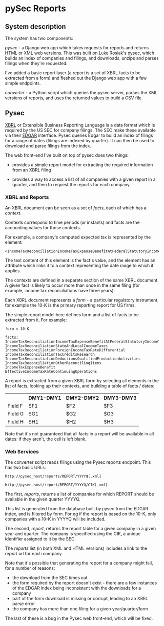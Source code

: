 pySec Reports
=============

## System description

The system has two components:

*pysec* - a Django web app which takes requests for reports and
returns HTML or XML web versions. This was built on Luke Rosiak's
[pysec](https://github.com/lukerosiak/pysec), which builds an index
of companies and filings, and downloads, unzips and parses filings
when they're requested.

I've added a basic report layer (a report is a set of XBRL facts to be
extracted from a form) and fleshed out the Django web app with a few
simple endpoints.

*converter* - a Python script which queries the pysec server, parses the
XML versions of reports, and uses the returned values to build a
CSV file.

## Pysec

[XBRL](http://www.xbrl.org/Specification/XBRL-2.1/REC-2003-12-31/XBRL-2.1-REC-2003-12-31+corrected-errata-2013-02-20.html)
or Extensible Business Reporting Language is a data format which is
required by the US SEC for company filings.  The SEC make these available via their [EDGAR](http://www.sec.gov/edgar/searchedgar/webusers.htm) interface.  Pysec queries Edgar to build an index of filings for a range of dates (filings are indexed by quarter).  It can then be used to download and parse filings from the index.

The web front-end I've built on top of pysec does two things:

* provides a simple report model for extracting the required
  information from an XBRL filing

* provides a way to access a list of all companies with a given report
  in a quarter, and then to request the reports for each company.

### XBRL and Reports

An XBRL document can be seen as a set of *facts*, each of which has a *context*.

Contexts correspond to time periods (or instants) and facts are the accounting values for those contexts.

For example, a company's computed expected tax is represented by the element:

    <IncomeTaxReconciliationIncomeTaxExpenseBenefitAtFederalStatutoryIncomeTaxRate>

The text content of this element is the fact's value, and the element
has an attribute which links it to a context representing the date
range to which it applies.

The contexts are defined in a separate section of the same XBRL
document. A given fact is likely to occur more than once in the same
filing (for example, income tax reconciliations have three years).

Each XBRL document represents a *form* - a particular regulatory
instrument, for example the 10-K is the primary reporting report for
US firms.

The simple report model here defines form and a list of facts to be extracted from it.  For example:

    form = 10-K

    facts:
    IncomeTaxReconciliationIncomeTaxExpenseBenefitAtFederalStatutoryIncomeTaxRate
    IncomeTaxReconciliationStateAndLocalIncomeTaxes
    IncomeTaxReconciliationForeignIncomeTaxRateDifferential
    IncomeTaxReconciliationTaxCreditsResearch
    IncomeTaxReconciliationDeductionsQualifiedProductionActivities
    IncomeTaxReconciliationOtherReconcilingItems
    IncomeTaxExpenseBenefit
    EffectiveIncomeTaxRateContinuingOperations

A report is extracted from a given XBRL form by selecting all elements
in the list of facts, looking up their contexts, and building a table
of facts / dates:

<table>
<tr><th></th><th>DMY1-DMY1</th><th>DMY2-DMY2</th><th>DMY3-DMY3</th></tr>
<tr><td>Field F</td><td>$F1</td><td>$F2</td><td>$F3</td></tr>
<tr><td>Field G</td><td>$G1</td><td>$G2</td><td>$G3</td></tr>
<tr><td>Field H</td><td>$H1</td><td>$H2</td><td>$H3</td></tr>
</table>

Note that it's not guaranteed that all facts in a report will be available in all dates: if they aren't, the cell is left blank.

### Web Services

The converter script reads filings using the Pysec reports endpoint. This has two basic URLs:

    http://pysec_host/reports/REPORT/YYYYQ[.xml]

    http://pysec_host/report/REPORT/YYYYQ/CIK[.xml]

The first, *reports*, returns a list of companies for which REPORT
should be available in the given quarter YYYYQ.

This list is generated from the database built by pysec from the EDGAR
index, and is filtered by form. For eg if the report is based on the
10-K, only companies with a 10-K in YYYYQ will be included.

The second, *report*, returns the report table for a given company in
a given year and quarter.  The company is specified using the CIK, a
unique identifier assigned to it by the SEC.

The *reports* list (in both XML and HTML versions) includes a link to the
*report* url for each company.

Note that it's possible that generating the report for a company might
fail, for a number of reasons:

* the download from the SEC times out
* the form required by the report doesn't exist - there are a few instances of the EDGAR index being inconsistent with the downloads for a company
* part of the form download is missing or corrupt, leading to an XBRL parse error
* the company has more than one filing for a given year/quarter/form

The last of these is a bug in the Pysec web front-end, which will be fixed.
